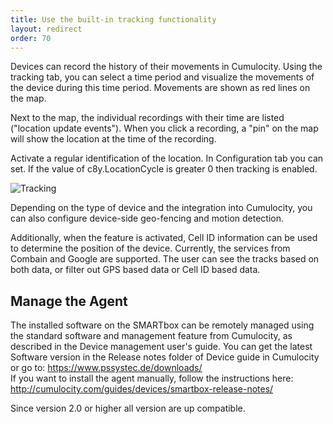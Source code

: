 ```yaml
---
title: Use the built-in tracking functionality
layout: redirect
order: 70
---
```

Devices can record the history of their movements in Cumulocity. Using the tracking tab, you can select a time period and visualize the movements of the device during this time period. Movements are shown as red lines on the map.

Next to the map, the individual recordings with their time are listed ("location update events"). When you click a recording, a "pin" on the map will show the location at the time of the recording.

Activate a regular identification of the location. In Configuration tab you can set. If the value of c8y.LocationCycle is greater 0 then tracking is enabled.

![Tracking](/guides/images/devices/smartbox-io/tracking.png)

Depending on the type of device and the integration into Cumulocity, you can also configure device-side geo-fencing and motion detection.

Additionally, when the feature is activated, Cell ID information can be used to determine the position of the device. Currently, the services from Combain and Google are supported. The user can see the tracks based on both data, or filter out GPS based data or Cell ID based data.

## <a name="manage-agent"></a> Manage the Agent

The installed software on the SMARTbox can be remotely managed using the standard software and management feature from Cumulocity, as described in the Device management user's guide. You can get the latest Software version in the Release notes folder of Device guide in Cumulocity or go to: https://www.pssystec.de/downloads/
</br>If you want to install the agent manually, follow the instructions here: http://cumulocity.com/guides/devices/smartbox-release-notes/

Since version 2.0 or higher all version are up compatible.
